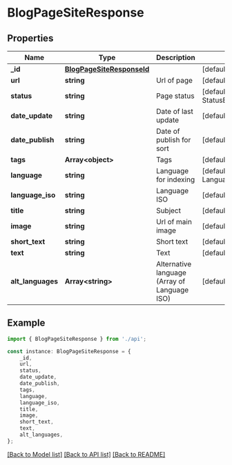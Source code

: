 # BlogPageSiteResponse


## Properties

Name | Type | Description | Notes
------------ | ------------- | ------------- | -------------
**_id** | [**BlogPageSiteResponseId**](BlogPageSiteResponseId.md) |  | [default to undefined]
**url** | **string** | Url of page | [default to undefined]
**status** | **string** | Page status | [default to StatusEnum_Backlog]
**date_update** | **string** | Date of last update | [default to undefined]
**date_publish** | **string** | Date of publish for sort | [default to undefined]
**tags** | **Array&lt;object&gt;** | Tags | [default to undefined]
**language** | **string** | Language for indexing | [default to LanguageEnum_Russian]
**language_iso** | **string** | Language ISO | [default to 'russian']
**title** | **string** | Subject | [default to undefined]
**image** | **string** | Url of main image | [default to undefined]
**short_text** | **string** | Short text | [default to undefined]
**text** | **string** | Text | [default to undefined]
**alt_languages** | **Array&lt;string&gt;** | Alternative language (Array of Language ISO) | [default to undefined]

## Example

```typescript
import { BlogPageSiteResponse } from './api';

const instance: BlogPageSiteResponse = {
    _id,
    url,
    status,
    date_update,
    date_publish,
    tags,
    language,
    language_iso,
    title,
    image,
    short_text,
    text,
    alt_languages,
};
```

[[Back to Model list]](../README.md#documentation-for-models) [[Back to API list]](../README.md#documentation-for-api-endpoints) [[Back to README]](../README.md)
